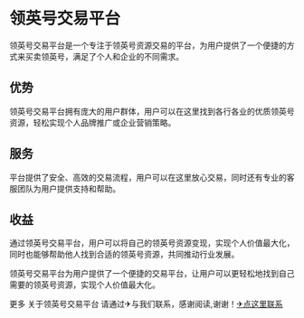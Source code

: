 # 领英号交易平台

领英号交易平台是一个专注于领英号资源交易的平台，为用户提供了一个便捷的方式来买卖领英号，满足了个人和企业的不同需求。

## 优势
领英号交易平台拥有庞大的用户群体，用户可以在这里找到各行各业的优质领英号资源，轻松实现个人品牌推广或企业营销策略。

## 服务
平台提供了安全、高效的交易流程，用户可以在这里放心交易，同时还有专业的客服团队为用户提供支持和帮助。

## 收益
通过领英号交易平台，用户可以将自己的领英号资源变现，实现个人价值最大化，同时也能够帮助他人找到合适的领英号资源，共同推动行业发展。

领英号交易平台为用户提供了一个便捷的交易平台，让用户可以更轻松地找到自己需要的领英号资源，实现个人价值最大化。

更多 关于领英号交易平台 请通过✈与我们联系，感谢阅读,谢谢！[✈点这里联系](https://lm.k02.cc)